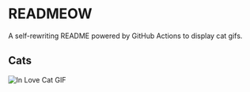 # READMEOW

A self-rewriting README powered by GitHub Actions to display cat gifs.

## Cats

![In Love Cat GIF](https://media3.giphy.com/media/MDJ9IbxxvDUQM/200.gif?cid=9acd02da2oqh0296myd2eeycnsr7h95kv1we47z68rd7n5zv&ep=v1_gifs_search&rid=200.gif&ct=g)
